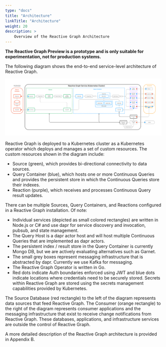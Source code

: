 ```yaml
---
type: "docs"
title: "Architecture"
linkTitle: "Architecture"
weight: 20
description: >
    Overview of the Reactive Graph Architecture
---
```


**The Reactive Graph Preview is a prototype and is only suitable for experimentation, not for production systems.**

The following diagram shows the end-to-end service-level architecture of Reactive Graph.

 ![POC Architecture](poc_architecture.png)

Reactive Graph is deployed to a Kubernetes cluster as a Kubernetes operator which deploys and manages a set of custom resources. The custom resources shown in the diagram include:
-	Source (green), which provides bi-directional connectivity to data sources.
-	Query Container (blue), which hosts one or more Continuous Queries and provides the persistent store in which the Continuous Queries store their indexes.
-	Reaction (purple), which receives and processes Continuous Query result updates.

There can be multiple Sources, Query Containers, and Reactions configured in a Reactive Graph installation.  Of note:
-	Individual services (depicted as small colored rectangles) are written in Node.js or C# and use dapr for service discovery and invocation, pubsub, and state management.
-	The Query Host is a dapr actor host and will host multiple Continuous Queries that are implemented as dapr actors.
-	The persistent index / result store in the Query Container is currently Mongo DB, but we are actively evaluating alternatives such as Garnet. 
-	The small grey boxes represent messaging infrastructure that is abstracted by dapr. Currently we use Kafka for messaging.
-	The Reactive Graph Operator is written in Go.
-	Red dots indicate Auth boundaries enforced using JWT and blue dots indicate locations where credentials need to be securely stored. Secrets within Reactive Graph are stored using the secrets management capabilities provided by Kubernetes. 

The Source Database (red rectangle) to the left of the diagram represents data sources that feed Reactive Graph. The Consumer (orange rectangle) to the right of the diagram represents consumer applications and the messaging infrastructure that exist to receive change notifications from Reactive Graph. These databases, applications, and infrastructure services are outside the control of Reactive Graph.

A more detailed description of the Reactive Graph architecture is provided in Appendix B. 
